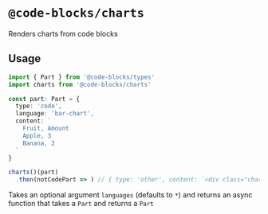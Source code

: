# `@code-blocks/charts`

Renders charts from code blocks

## Usage

```ts
import { Part } from '@code-blocks/types'
import charts from '@code-blocks/charts'

const part: Part = {
  type: 'code',
  language: 'bar-chart',
  content: `
    Fruit, Amount
    Apple, 3
    Banana, 2
  `
}

charts()(part)
  .then(notCodePart => ) // { type: 'other', content: `<div class="chart"><svg>...</svg></div>` }
```

Takes an optional argument `languages` (defaults to `*`) and returns an async function that takes a `Part` and returns a `Part`